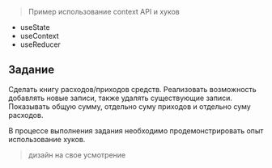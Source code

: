 > Пример использование context API и хуков
- useState
- useContext
- useReducer

## Задание
Сделать книгу расходов/приходов средств. Реализовать возможность добавлять новые записи, также удалять существующие записи. Показывать общую сумму, отдельно суму приходов и отдельно суму расходов.

В процессе выполнения задания необходимо продемонстрировать опыт использование хуков.

> дизайн на свое усмотрение